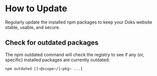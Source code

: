 # How to Update
Regularly update the installed npm packages to keep your Doks website stable, usable, and secure.

## Check for outdated packages
The npm outdated command will check the registry to see if any (or, specific) installed packages are currently outdated:

```bash
npm outdated [[<@scope>/]<pkg> ...]
```